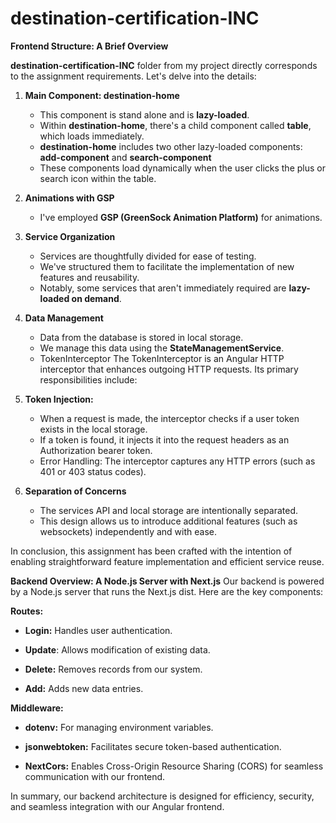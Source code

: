 # destination-certification-INC


**Frontend Structure: A Brief Overview**

**destination-certification-INC** folder from my project directly corresponds to the assignment requirements. Let's delve into the details:

1. **Main Component: destination-home**
     - This component is stand alone and is **lazy-loaded**.
     - Within **destination-home**, there's a child component called **table**, which loads immediately.
     - **destination-home** includes two other lazy-loaded components: **add-component** and **search-component**
     - These components load dynamically when the user clicks the plus or search icon within the table.

2. **Animations with GSP**
    - I've employed **GSP (GreenSock Animation Platform)** for animations.

3. **Service Organization**
   - Services are thoughtfully divided for ease of testing.
   - We've structured them to facilitate the implementation of new features and reusability.
   - Notably, some services that aren't immediately required are **lazy-loaded on demand**.

4. **Data Management**
   - Data from the database is stored in local storage.
   - We manage this data using the **StateManagementService**.
   - TokenInterceptor
The TokenInterceptor is an Angular HTTP interceptor that enhances outgoing HTTP requests. Its primary responsibilities include:

5. **Token Injection:**
   - When a request is made, the interceptor checks if a user token exists in the local storage.
   - If a token is found, it injects it into the request headers as an Authorization bearer token.
   - Error Handling: The interceptor captures any HTTP errors (such as 401 or 403 status codes).

6. **Separation of Concerns**
   - The services API and local storage are intentionally separated.
   - This design allows us to introduce additional features (such as websockets) independently and with ease.

In conclusion, this assignment has been crafted with the intention of enabling straightforward feature implementation and efficient service reuse. 


**Backend Overview: A Node.js Server with Next.js**
Our backend is powered by a Node.js server that runs the Next.js dist. Here are the key components:

**Routes:**

- **Login:** Handles user authentication.

- **Update**: Allows modification of existing data.

- **Delete:** Removes records from our system.

- **Add:** Adds new data entries.

**Middleware:**

- **dotenv:** For managing environment variables.

- **jsonwebtoken:** Facilitates secure token-based authentication.

- **NextCors:** Enables Cross-Origin Resource Sharing (CORS) for seamless communication with our frontend.

In summary, our backend architecture is designed for efficiency, security, and seamless integration with our Angular frontend.

